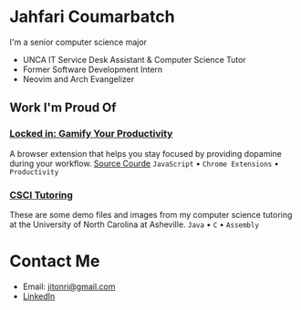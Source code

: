 # Jahfari Coumarbatch

I'm a senior computer science major

- UNCA IT Service Desk Assistant & Computer Science Tutor
- Former Software Development Intern
- Neovim and Arch Evangelizer

## Work I'm Proud Of

### [Locked in: Gamify Your Productivity](https://chromewebstore.google.com/detail/locked-in-gamify-your-pro/hnccboffaeebpnjldbajhocanokdhjjf?utm_source=item-share-cb)
A browser extension that helps you stay focused by providing dopamine during your workflow. [Source Courde](https://github.com/Jcoumarb/capstone)
`JavaScript` • `Chrome Extensions` • `Productivity`

### [CSCI Tutoring](https://github.com/Jcoumarb/Tutoring)
These are some demo files and images from my computer science tutoring at the University of North Carolina at Asheville.
`Java` • `C` • `Assembly`

# Contact Me

- Email: jitonri@gmail.com
- [LinkedIn](https://www.linkedin.com/in/jahfari-coumarbatch-ba0940200/)
